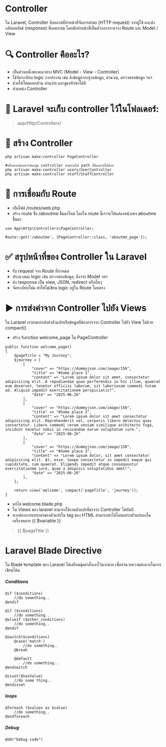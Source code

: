 # Controller

ใน Laravel, Controller คือคลาสที่ทำหน้าที่จัดการคำขอ (HTTP request) จากผู้ใช้ และส่งกลับผลลัพธ์ (response) ที่เหมาะสม โดยมักทำหน้าที่เป็นตัวกลางระหว่าง Route และ Model / View

# 🔍 Controller คืออะไร?

- เป็นส่วนหนึ่งของแนวทาง MVC (Model - View - Controller)
- ใช้จัดระเบียบ logic การทำงาน เช่น ดึงข้อมูลจากฐานข้อมูล, คำนวณ, ตรวจสอบข้อมูล ฯลฯ
- ช่วยให้โค้ดแยกส่วน อ่านง่าย และดูแลรักษาได้ดี
- ตำแหน่ง Controller

# 📁 Laravel จะเก็บ controller ไว้ในโฟลเดอร์:

> app/Http/Controllers/

# 📄 สร้าง Controller

```
php artisan make:controller PageController

#หรือหากต้องการจัดกลุ่ม controller สามารถใส่ path ที่ต้องการไปด้วย
php artisan make:controller users/UserController
php artisan make:controller staff/StaffController
```

# 🔗 การเชื่อมกับ Route

- เปิดไฟล์ /routes/web.php
- สร้าง route ชื่อ /aboutme ขึ้นมาใหม่ โดยใน route นี้เราจะให้แสดงหน้าเพจ aboutme ขึ้นมา

```
use App\Http\Controllers\PageController;

Route::get('/aboutme', [PageController::class, 'aboutme_page']);
```

# ✅ สรุปหน้าที่ของ Controller ใน Laravel

- รับ request จาก Route ที่กำหนด
- ประมวลผล logic เช่น ตรวจสอบข้อมูล, ดึงจาก Model ฯลฯ
- ส่ง response เป็น view, JSON, redirect หรืออื่นๆ
- จัดระเบียบโค้ด ทำให้ไม่เขียน logic อยู่ใน Route โดยตรง

# ▶️ การส่งค่าจาก Controller ไปยัง Views

ใน Laravel เราสามารถส่งค่าตัวแปรหรือข้อมูลที่ต้องการจาก Controller ไปยัง View ได้ด้วย compact()

- สร้าง function welcome_page ใน PageController

```
public function welcome_page()
{
    $pageTitle = "My Journey";
    $journey = [
        [
            "cover" => "https://dummyjson.com/image/150",
            "title" => "#Some place 1",
            "content" => "Lorem ipsum dolor sit amet, consectetur adipisicing elit. A repudiandae quas perferendis in hic illum, quaerat eum deserunt, tenetur officiis laborum, sit laboriosam commodi totam ad. Aliquid impedit exercitationem perspiciatis?",
            "date" => "2025-06-26"
        ],
        [
            "cover" => "https://dummyjson.com/image/150",
            "title" => "#Some place 2",
            "content" => "Lorem ipsum dolor sit amet consectetur adipisicing elit. Reprehenderit vel, corporis libero delectus quas consectetur. Libero commodi rerum veniam similique architecto fuga, incidunt tenetur nobis in recusandae earum voluptatum iure.",
            "date" => "2025-06-26"
        ],
        [
            "cover" => "https://dummyjson.com/image/150",
            "title" => "#Some place 3",
            "content" => "Lorem ipsum dolor, sit amet consectetur adipisicing elit. At, esse. Saepe consectetur in impedit eaque qui cupiditate, cum quaerat. Eligendi impedit atque consequuntur exercitationem iure, quae a adipisci voluptatibus amet!",
            "date" => "2025-06-26"
        ],
    ];

    return view('welcome', compact('pageTitle', 'journey'));
}
```

- แก้ไข welcome.blade.php
- ใน Views ของ laravel สามารถใช้งานตัวแปรที่มาจาก Controller ได้ทันที
- หากต้องการแทรกค่าของตัวแปรใน tag ของ HTML สามารถทำได้โดยแทรกตัวแปลลงในเครื่องหมาย {{ $variable }}

> <some-html-tag>{{ $pageTitle }}</some-html-tag>

# Laravel Blade Directive

ใน Blade template ของ Laravel ได้เตรียมชุดคำสั่งเอาไว้มากมาย เพื่ออำนวยความสะดวกในการเขียนโค้ด

##### Conditions

```
@if ($conditions)
    //do something..
@endif
```

```
@if ($conditions)
    //do something..
@elseif ($other_conditions)
    //do something..
@endif
```

```
@switch($conditions)
    @case('match')
        //do something..
    @break

    @default
        //do something..
@endswitch
```

```
@isset($hasValue)
    //do some thing..
@endisset
```

##### loops

```
@foreach ($values as $value)
    //do something..
@endforeach
```

##### Debug

```
@dd("Debug code")
```
